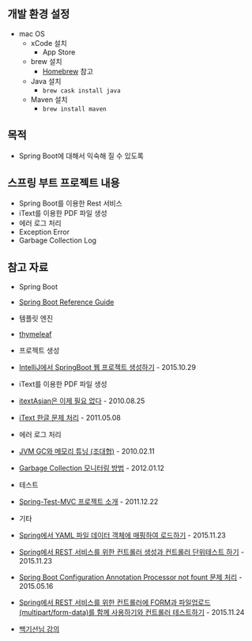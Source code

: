 ## 개발 환경 설정
 - mac OS
   - xCode 설치
     - App Store
   - brew 설치
     - [Homebrew](http://brew.sh/) 참고
   - Java 설치
     - `brew cask install java`
   - Maven 설치
     - `brew install maven`

## 목적
 - Spring Boot에 대해서 익숙해 질 수 있도록

## 스프링 부트 프로젝트 내용
 - Spring Boot를 이용한 Rest 서비스
 - iText를 이용한 PDF 파일 생성
 - 에러 로그 처리
  - Exception Error
  - Garbage Collection Log

## 참고 자료
 - Spring Boot
  - [Spring Boot Reference Guide](http://docs.spring.io/spring-boot/docs/current/reference/html/index.html)

 - 템플릿 엔진
  - [thymeleaf](http://www.thymeleaf.org)

 - 프로젝트 생성
  - [IntelliJ에서 SpringBoot 웹 프로젝트 생성하기](http://blog.saltfactory.net/java/creating-springboot-project-in-intellij.html) - 2015.10.29

 - iText를 이용한 PDF 파일 생성
  - [itextAsian은 이제 필요 없다](http://programmers.tistory.com/397) - 2010.08.25
  - [iText 한글 문제 처리](http://xperjune.tistory.com/entry/iText-%ED%95%9C%EA%B8%80-%EB%AC%B8%EC%A0%9C-%EC%B2%98%EB%A6%AC) - 2011.05.08

 - 에러 로그 처리
  - [JVM GC와 메모리 튜닝 (조대협)](http://5dol.tistory.com/183) - 2010.02.11
  - [Garbage Collection 모니터링 방법](http://d2.naver.com/helloworld/6043) - 2012.01.12

 - 테스트
  - [Spring-Test-MVC 프로젝트 소개](http://d2.naver.com/helloworld/1341) - 2011.12.22

 - 기타
  - [Spring에서 YAML 파일 데이터 객체에 매핑하여 로드하기](http://blog.saltfactory.net/java/load-yaml-file-in-spring.html) - 2015.11.23
  - [Spring에서 REST 서비스를 위한 컨트롤러 생성과 컨트롤러 단위테스트 하기](http://blog.saltfactory.net/java/create-and-test-rest-conroller-in-spring.html) - 2015.11.23
  - [Spring Boot Configuration Annotation Processor not fount 문제 처리](http://www.mdoninger.de/2015/05/16/completion-for-custom-properties-in-spring-boot.html) - 2015.05.16
  - [Spring에서 REST 서비스를 위한 컨트롤러에 FORM과 파일업로드(multipart/form-data)를 함께 사용하기와 컨트롤러 테스트하기](http://blog.saltfactory.net/java/submit-multipart-form-data-and-test-in-spring.html) - 2015.11.24

  - [백기선님 강의](https://www.youtube.com/watch?v=YrO4YSRkc-U)